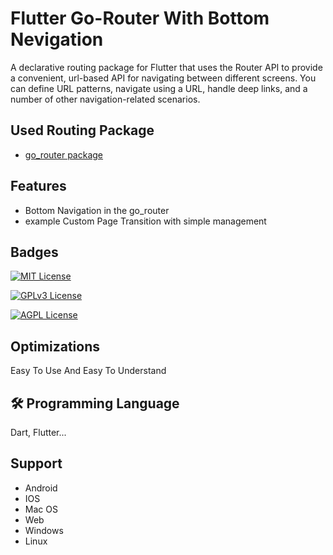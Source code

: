 
# Flutter Go-Router With Bottom Nevigation

A declarative routing package for Flutter that uses the Router API to provide a convenient, url-based API for navigating between different screens. You can define URL patterns, navigate using a URL, handle deep links, and a number of other navigation-related scenarios.


## Used Routing Package

 - [go_router package](https://pub.dev/packages/go_router)


## Features

- Bottom Navigation in the go_router
- example  Custom Page Transition with simple management

## Badges

[![MIT License](https://img.shields.io/badge/License-MIT-green.svg)](https://choosealicense.com/licenses/mit/)

[![GPLv3 License](https://img.shields.io/badge/License-GPL%20v3-yellow.svg)](https://opensource.org/licenses/)

[![AGPL License](https://img.shields.io/badge/license-AGPL-blue.svg)](http://www.gnu.org/licenses/agpl-3.0)


## Optimizations

Easy To Use And Easy To Understand 


## 🛠 Programming Language
Dart, Flutter...


## Support

- Android
- IOS
- Mac OS
- Web
- Windows
- Linux

